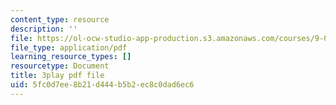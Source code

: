 ```yaml
---
content_type: resource
description: ''
file: https://ol-ocw-studio-app-production.s3.amazonaws.com/courses/9-00sc-introduction-to-psychology-fall-2011/5fc0d7ee8b21d444b5b2ec8c0dad6ec6_Qw4SkvZ03cc.pdf
file_type: application/pdf
learning_resource_types: []
resourcetype: Document
title: 3play pdf file
uid: 5fc0d7ee-8b21-d444-b5b2-ec8c0dad6ec6
---
```

